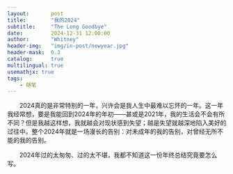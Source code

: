 ```yaml
---
layout:       post
title:        "我的2024"
subtitle:     "The Long Goodbye"
date:         2024-12-31 12:00:00
author:       "Whitney"
header-img:   "img/in-post/newyear.jpg"
header-mask:  0.3
catalog:      true
multilingual: true
usemathjx: true
tags:
    - 随笔
---
```


&emsp;&emsp;2024真的是非常特别的一年，兴许会是我人生中最难以忘怀的一年。这一年我经常想，要是我能回到2024年的年初——甚或是2021年，我的生活会不会有所不同？但是我越这样想，我就越会对现状感到失望；越是失望就越深地陷入美好的过往中。整个2024年就是一场漫长的告别：对未成年的我的告别，对曾经无所不能的我的告别。

&emsp;&emsp;2024年过的太匆匆、过的太不堪，我都不知道这一份年终总结究竟要怎么写。
